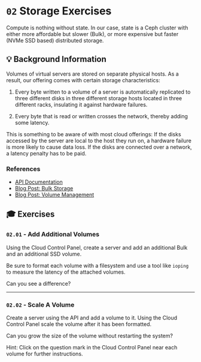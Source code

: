 # `02` Storage Exercises

Compute is nothing without state. In our case, state is a Ceph cluster with either more affordable but slower (Bulk), or more expensive but faster (NVMe SSD based) distributed storage.

## 💡 Background Information

Volumes of virtual servers are stored on separate physical hosts. As a result, our offering comes with certain storage characteristics:

1. Every byte written to a volume of a server is automatically replicated to three different disks in three different storage hosts located in three different racks, insulating it against hardware failures.

2. Every byte that is read or written crosses the network, thereby adding some latency.

This is something to be aware of with most cloud offerings: If the disks accessed by the server are local to the host they run on, a hardware failure is more likely to cause data loss. If the disks are connected over a network, a latency penalty has to be paid.

### References

* [API Documentation](https://api.cloudscale.ch)
* [Blog Post: Bulk Storage](https://www.cloudscale.ch/en/news/2016/08/17/introducing-bulk-storage)
* [Blog Post: Volume Management](https://www.cloudscale.ch/en/news/2019/01/22/flexible-management-of-ssd-and-bulk-volumes)

## 🎓 Exercises

### `02.01` - Add Additional Volumes

Using the Cloud Control Panel, create a server and add an additional Bulk and an additional SSD volume.

Be sure to format each volume with a filesystem and use a tool like `ioping` to measure the latency of the attached volumes.

Can you see a difference?

---

### `02.02` - Scale A Volume

Create a server using the API and add a volume to it. Using the Cloud Control Panel scale the volume after it has been formatted.

Can you grow the size of the volume without restarting the system?

Hint: Click on the question mark in the Cloud Control Panel near each volume for further instructions.
